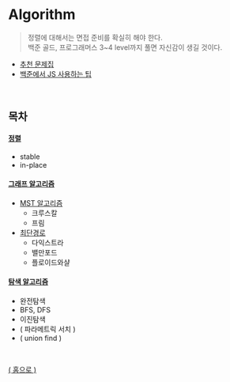 # Algorithm

> 정렬에 대해서는 면접 준비를 확실히 해야 한다.   
> 백준 골드, 프로그래머스 3~4 level까지 풀면 자신감이 생길 것이다.

- [추천 문제집](https://github.com/tony9402/baekjoon)   
- [백준에서 JS 사용하는 팁](./baekjoon_nodejs.js)

<br>

## 목차

#### [정렬](./sort.md)
  - stable
  - in-place

#### [그래프 알고리즘](./graph.md)
  - [MST 알고리즘](./graph.md#mst-알고리즘)
    - 크루스칼
    - 프림
  - [최단경로](./graph.md#최단경로)
    - 다익스트라
    - 밸만포드
    - 플로이드와샬

#### [탐색 알고리즘](./search.md)
  - 완전탐색
  - BFS, DFS
  - 이진탐색
  - ( 파라메트릭 서치 )
  - ( union find )

<br>

[( 홈으로 )](../README.md)
